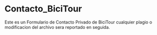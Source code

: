 # Contacto_BiciTour

Este es un Formulario de Contacto Privado de BiciTour
cualquier plagio o modificacion del archivo sera reportado en seguida.
